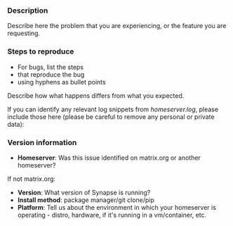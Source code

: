 <!-- 

**IF YOU HAVE SUPPORT QUESTIONS ABOUT RUNNING OR CONFIGURING YOUR OWN HOME SERVER**: 
You will likely get better support more quickly if you ask in ** #matrix:matrix.org ** ;)


This is a bug report template. By following the instructions below and
filling out the sections with your information, you will help the us to get all
the necessary data to fix your issue.

You can also preview your report before submitting it. You may remove sections
that aren't relevant to your particular case.

Text between <!-- and --​> marks will be invisible in the report.

-->

### Description

Describe here the problem that you are experiencing, or the feature you are requesting.

### Steps to reproduce

- For bugs, list the steps
- that reproduce the bug
- using hyphens as bullet points

Describe how what happens differs from what you expected.

If you can identify any relevant log snippets from _homeserver.log_, please include
those here (please be careful to remove any personal or private data):

### Version information

<!-- IMPORTANT: please answer the following questions, to help us narrow down the problem -->

- **Homeserver**: Was this issue identified on matrix.org or another homeserver?

If not matrix.org:
- **Version**:        What version of Synapse is running? <!-- 
You can find the Synapse version by inspecting the server headers (replace matrix.org with
your own homeserver domain):
$ curl -v https://matrix.org/_matrix/client/versions 2>&1 | grep "Server:"
-->
- **Install method**: package manager/git clone/pip      
- **Platform**:       Tell us about the environment in which your homeserver is operating
                      - distro, hardware, if it's running in a vm/container, etc.
